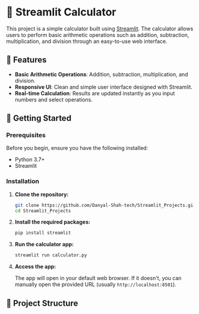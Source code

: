 # 🧮 Streamlit Calculator

This project is a simple calculator built using [Streamlit](https://streamlit.io/). The calculator allows users to perform basic arithmetic operations such as addition, subtraction, multiplication, and division through an easy-to-use web interface.

## 🎯 Features

- **Basic Arithmetic Operations**: Addition, subtraction, multiplication, and division.
- **Responsive UI**: Clean and simple user interface designed with Streamlit.
- **Real-time Calculation**: Results are updated instantly as you input numbers and select operations.

## 🚀 Getting Started

### Prerequisites

Before you begin, ensure you have the following installed:

- Python 3.7+
- Streamlit

### Installation

1. **Clone the repository:**

    ```bash
    git clone https://github.com/Danyal-Shah-tech/Streamlit_Projects.git
    cd Streamlit_Projects
    ```

2. **Install the required packages:**

    ```bash
    pip install streamlit
    ```

3. **Run the calculator app:**

    ```bash
    streamlit run calculator.py
    ```

4. **Access the app:**

    The app will open in your default web browser. If it doesn't, you can manually open the provided URL (usually `http://localhost:8501`).

## 📁 Project Structure

